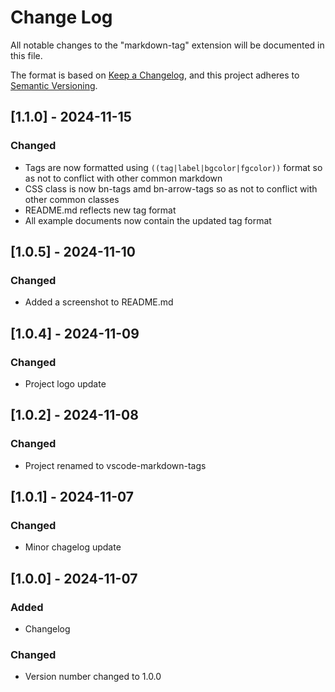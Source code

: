 # Change Log

All notable changes to the "markdown-tag" extension will be documented in this file.

The format is based on [Keep a Changelog](https://keepachangelog.com/en/1.1.0/),
and this project adheres to [Semantic Versioning](https://semver.org/spec/v2.0.0.html).

## [1.1.0] - 2024-11-15

### Changed

- Tags are now formatted using `((tag|label|bgcolor|fgcolor))` format so as not to conflict with other common markdown
- CSS class is now bn-tags amd bn-arrow-tags so as not to conflict with other common classes
- README.md reflects new tag format
- All example documents now contain the updated tag format

## [1.0.5] - 2024-11-10

### Changed

- Added a screenshot to README.md

## [1.0.4] - 2024-11-09

### Changed

- Project logo update

## [1.0.2] - 2024-11-08

### Changed

- Project renamed to vscode-markdown-tags

## [1.0.1] - 2024-11-07

### Changed

- Minor chagelog update

## [1.0.0] - 2024-11-07

### Added

- Changelog

### Changed

- Version number changed to 1.0.0
